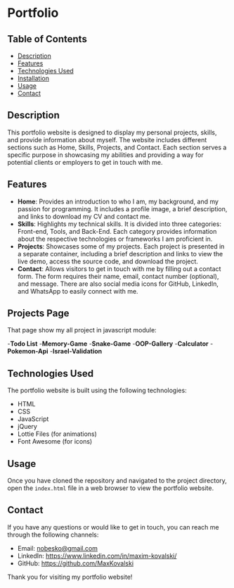 # Portfolio

## Table of Contents

- [Description](#description)
- [Features](#features)
- [Technologies Used](#technologies-used)
- [Installation](#installation)
- [Usage](#usage)
- [Contact](#contact)

## Description

This portfolio website is designed to display my personal projects, skills, and provide information about myself. The website includes different sections such as Home, Skills, Projects, and Contact. Each section serves a specific purpose in showcasing my abilities and providing a way for potential clients or employers to get in touch with me.

## Features

- **Home**: Provides an introduction to who I am, my background, and my passion for programming. It includes a profile image, a brief description, and links to download my CV and contact me.
- **Skills**: Highlights my technical skills. It is divided into three categories: Front-end, Tools, and Back-End. Each category provides information about the respective technologies or frameworks I am proficient in.
- **Projects**: Showcases some of my projects. Each project is presented in a separate container, including a brief description and links to view the live demo, access the source code, and download the project.
- **Contact**: Allows visitors to get in touch with me by filling out a contact form. The form requires their name, email, contact number (optional), and message. There are also social media icons for GitHub, LinkedIn, and WhatsApp to easily connect with me.

## Projects Page

That page show my all project in javascript module:

-**Todo List** -**Memory-Game** -**Snake-Game** -**OOP-Gallery** -**Calculator** -**Pokemon-Api** -**Israel-Validation**

## Technologies Used

The portfolio website is built using the following technologies:

- HTML
- CSS
- JavaScript
- jQuery
- Lottie Files (for animations)
- Font Awesome (for icons)

## Usage

Once you have cloned the repository and navigated to the project directory, open the `index.html` file in a web browser to view the portfolio website.

## Contact

If you have any questions or would like to get in touch, you can reach me through the following channels:

- Email: nobesko@gmail.com
- LinkedIn: https://www.linkedin.com/in/maxim-kovalski/
- GitHub: https://github.com/MaxKovalski

Thank you for visiting my portfolio website!
